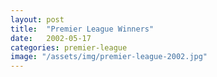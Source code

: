 ```yaml
---
layout: post
title:  "Premier League Winners"
date:   2002-05-17
categories: premier-league
image: "/assets/img/premier-league-2002.jpg"
---
```

